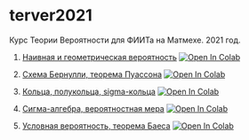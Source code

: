 # terver2021
Курс Теории Вероятности для ФИИТа на Матмехе. 2021 год.

1. [Наивная и геометрическая вероятность](https://mathmechterver.github.io/terver2021/prac01/prac01.html) [![Open In Colab](https://colab.research.google.com/assets/colab-badge.svg)](https://colab.research.google.com/github/mathmechterver/terver2021/blob/master/prac01/prac01.ipynb)

2. [Схема Бернулли, теорема Пуассона](https://mathmechterver.github.io/terver2021/prac02/prac02.html)  [![Open In Colab](https://colab.research.google.com/assets/colab-badge.svg)](https://colab.research.google.com/github/mathmechterver/terver2021/blob/master/prac02/prac02.ipynb)

3. [Кольца, полукольца, sigma-кольца](https://mathmechterver.github.io/terver2021/prac03/prac03.md) [![Open In Colab](https://colab.research.google.com/assets/colab-badge.svg)](https://colab.research.google.com/github/mathmechterver/terver2021/blob/master/prac03/prac03.ipynb)

4. [Сигма-алгебра, вероятностная мера](https://mathmechterver.github.io/terver2021/prac04/prac04.html)  [![Open In Colab](https://colab.research.google.com/assets/colab-badge.svg)](https://colab.research.google.com/github/mathmechterver/terver2021/blob/master/prac04/prac04.ipynb)

5. [Условная вероятность, теорема Баеса](https://mathmechterver.github.io/terver2021/prac05/prac05.html)  [![Open In Colab](https://colab.research.google.com/assets/colab-badge.svg)](https://colab.research.google.com/github/mathmechterver/terver2021/blob/master/prac05/prac05.ipynb)

